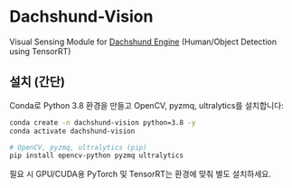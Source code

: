# Dachshund-Vision
Visual Sensing Module for [Dachshund Engine](https://github.com/aloHyomora/Dachshund-Engine) (Human/Object Detection using TensorRT)

## 설치 (간단)
Conda로 Python 3.8 환경을 만들고 OpenCV, pyzmq, ultralytics를 설치합니다:

```bash
conda create -n dachshund-vision python=3.8 -y
conda activate dachshund-vision

# OpenCV, pyzmq, ultralytics (pip)
pip install opencv-python pyzmq ultralytics
```

필요 시 GPU/CUDA용 PyTorch 및 TensorRT는 환경에 맞춰 별도 설치하세요.
